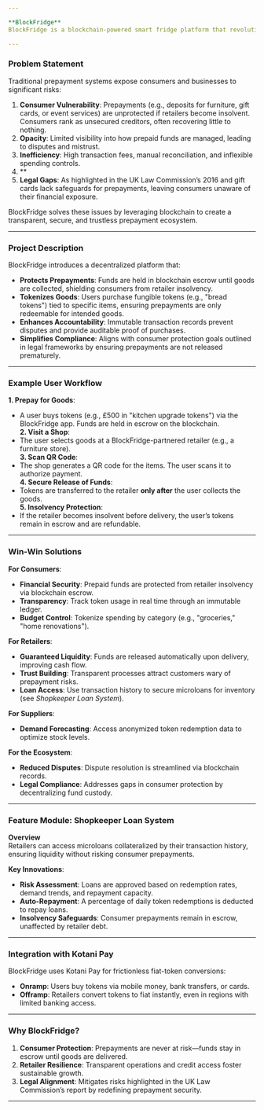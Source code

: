 ```yaml
---

**BlockFridge**  
BlockFridge is a blockchain-powered smart fridge platform that revolutionizes prepaid shopping by securing consumer funds until goods are physically collected. It addresses systemic risks in traditional prepayment systems—such as lack of insolvency protection and opaque transaction tracking—while enabling seamless, conditional payments for goods.  

---
```


### **Problem Statement**  
Traditional prepayment systems expose consumers and businesses to significant risks:  
1. **Consumer Vulnerability**: Prepayments (e.g., deposits for furniture, gift cards, or event services) are unprotected if retailers become insolvent. Consumers rank as unsecured creditors, often recovering little to nothing.  
2. **Opacity**: Limited visibility into how prepaid funds are managed, leading to disputes and mistrust.  
3. **Inefficiency**: High transaction fees, manual reconciliation, and inflexible spending controls.
4. **  
5. **Legal Gaps**: As highlighted in the UK Law Commission’s 2016  and gift cards lack safeguards for prepayments, leaving consumers unaware of their financial exposure.  

BlockFridge solves these issues by leveraging blockchain to create a transparent, secure, and trustless prepayment ecosystem.  

---

### **Project Description**  
BlockFridge introduces a decentralized platform that:  
- **Protects Prepayments**: Funds are held in blockchain escrow until goods are collected, shielding consumers from retailer insolvency.  
- **Tokenizes Goods**: Users purchase fungible tokens (e.g., "bread tokens") tied to specific items, ensuring prepayments are only redeemable for intended goods.  
- **Enhances Accountability**: Immutable transaction records prevent disputes and provide auditable proof of purchases.  
- **Simplifies Compliance**: Aligns with consumer protection goals outlined in legal frameworks by ensuring prepayments are not released prematurely.  

---

### **Example User Workflow**  
**1. Prepay for Goods**:  
   - A user buys tokens (e.g., £500 in "kitchen upgrade tokens") via the BlockFridge app. Funds are held in escrow on the blockchain.  
**2. Visit a Shop**:  
   - The user selects goods at a BlockFridge-partnered retailer (e.g., a furniture store).  
**3. Scan QR Code**:  
   - The shop generates a QR code for the items. The user scans it to authorize payment.  
**4. Secure Release of Funds**:  
   - Tokens are transferred to the retailer **only after** the user collects the goods.  
**5. Insolvency Protection**:  
   - If the retailer becomes insolvent before delivery, the user’s tokens remain in escrow and are refundable.  

---

### **Win-Win Solutions**  
**For Consumers**:  
- **Financial Security**: Prepaid funds are protected from retailer insolvency via blockchain escrow.  
- **Transparency**: Track token usage in real time through an immutable ledger.  
- **Budget Control**: Tokenize spending by category (e.g., "groceries," "home renovations").  

**For Retailers**:  
- **Guaranteed Liquidity**: Funds are released automatically upon delivery, improving cash flow.  
- **Trust Building**: Transparent processes attract customers wary of prepayment risks.  
- **Loan Access**: Use transaction history to secure microloans for inventory (see *Shopkeeper Loan System*).  

**For Suppliers**:  
- **Demand Forecasting**: Access anonymized token redemption data to optimize stock levels.  

**For the Ecosystem**:  
- **Reduced Disputes**: Dispute resolution is streamlined via blockchain records.  
- **Legal Compliance**: Addresses gaps in consumer protection by decentralizing fund custody.  

---

### **Feature Module: Shopkeeper Loan System**  
**Overview**  
Retailers can access microloans collateralized by their transaction history, ensuring liquidity without risking consumer prepayments.  

**Key Innovations**:  
- **Risk Assessment**: Loans are approved based on redemption rates, demand trends, and repayment capacity.  
- **Auto-Repayment**: A percentage of daily token redemptions is deducted to repay loans.  
- **Insolvency Safeguards**: Consumer prepayments remain in escrow, unaffected by retailer debt.  

---

### **Integration with Kotani Pay**  
BlockFridge uses Kotani Pay for frictionless fiat-token conversions:  
- **Onramp**: Users buy tokens via mobile money, bank transfers, or cards.  
- **Offramp**: Retailers convert tokens to fiat instantly, even in regions with limited banking access.  

---

### **Why BlockFridge?**  
1. **Consumer Protection**: Prepayments are never at risk—funds stay in escrow until goods are delivered.  
2. **Retailer Resilience**: Transparent operations and credit access foster sustainable growth.  
3. **Legal Alignment**: Mitigates risks highlighted in the UK Law Commission’s report by redefining prepayment security.  

--- 
